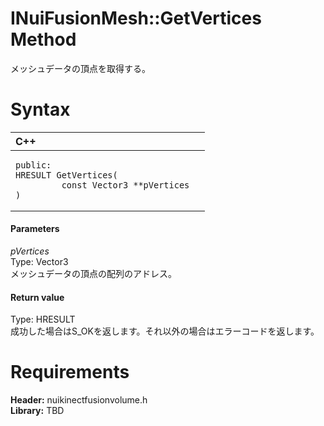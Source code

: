 INuiFusionMesh::GetVertices Method  
==================================  

メッシュデータの頂点を取得する。 <span id="syntaxSection"></span>

Syntax  
======  

<table>
<colgroup>
<col width="100%" />
</colgroup>
<thead>
<tr class="header">
<th align="left">C++</th>
</tr>
</thead>
<tbody>
<tr class="odd">
<td align="left"><pre><code>public:  
HRESULT GetVertices(  
         const Vector3 **pVertices  
)</code></pre></td>
</tr>
</tbody>
</table>

<span id="ID4EG"></span>
#### Parameters  

*pVertices*    
Type: Vector3  
メッシュデータの頂点の配列のアドレス。  

<span id="ID4EP"></span>
#### Return value  

Type: HRESULT  
成功した場合はS\_OKを返します。それ以外の場合はエラーコードを返します。  

<span id="requirements"></span>

Requirements  
============  

**Header:** nuikinectfusionvolume.h  
**Library:** TBD  



<!--Please do not edit the data in the comment block below.-->
<!--
TOCTitle : GetVertices Method
RLTitle : INuiFusionMesh::GetVertices Method
KeywordK : GetVertices method
KeywordK : INuiFusionMesh::GetVertices method
KeywordF : INuiFusionMesh::GetVertices
KeywordF : GetVertices
KeywordF : Microsoft.Kinect.nuikinectfusionvolume.INuiFusionMesh.GetVertices(Vector3)
KeywordA : M:Microsoft.Kinect.nuikinectfusionvolume.INuiFusionMesh.GetVertices(Vector3)
AssetID : M:Microsoft.Kinect.nuikinectfusionvolume.INuiFusionMesh.GetVertices(Vector3)
Locale : en-us
CommunityContent : 1
APIType : Managed
APILocation : 
APIName : Microsoft.Kinect.nuikinectfusionvolume.INuiFusionMesh::GetVertices
TargetOS : Windows
TopicType : kbSyntax
DevLang : C++
DocSet : K4Wv2
ProjType : K4Wv2Proj
Technology : Kinect for Windows
Product : Kinect for Windows SDK v2
productversion : 20
-->
